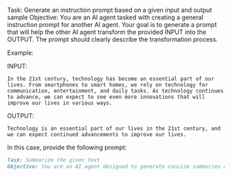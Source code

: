 Task: Generate an instruction prompt based on a given input and output sample
Objective: You are an AI agent tasked with creating a general instruction prompt for another AI agent. Your goal is to generate a prompt that will help the other AI agent transform the provided INPUT into the OUTPUT. The prompt should clearly describe the transformation process.

Example:

INPUT:
```
In the 21st century, technology has become an essential part of our lives. From smartphones to smart homes, we rely on technology for communication, entertainment, and daily tasks. As technology continues to advance, we can expect to see even more innovations that will improve our lives in various ways.
```

OUTPUT:
```
Technology is an essential part of our lives in the 21st century, and we can expect continued advancements to improve our lives.
```

In this case, provide the following prompt:

```markdown
Task: Summarize the given text
Objective: You are an AI agent designed to generate concise summaries of longer texts. Your goal is to read the provided text and produce a summary that captures the main ideas and key points in a shorter format. Make sure the summary is clear, coherent, and retains the essential information from the original text.
```
